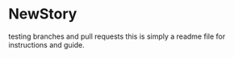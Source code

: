 # NewStory
testing branches and pull requests
this is simply a readme file for instructions and guide.
